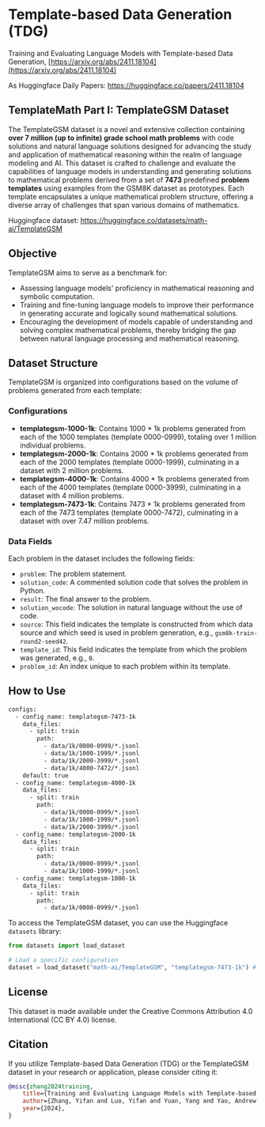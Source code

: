 # Template-based Data Generation (TDG)

Training and Evaluating Language Models with Template-based Data Generation, [https://arxiv.org/abs/2411.18104](https://arxiv.org/abs/2411.18104) 

As Huggingface Daily Papers: https://huggingface.co/papers/2411.18104 



## TemplateMath Part I: TemplateGSM Dataset

The TemplateGSM dataset is a novel and extensive collection containing **over 7 million (up to infinite) grade school math problems** with code solutions and natural language solutions designed for advancing the study and application of mathematical reasoning within the realm of language modeling and AI. This dataset is crafted to challenge and evaluate the capabilities of language models in understanding and generating solutions to mathematical problems derived from a set of **7473** predefined **problem templates** using examples from the GSM8K dataset as prototypes. Each template encapsulates a unique mathematical problem structure, offering a diverse array of challenges that span various domains of mathematics.

Huggingface dataset: https://huggingface.co/datasets/math-ai/TemplateGSM

## Objective

TemplateGSM aims to serve as a benchmark for:
- Assessing language models' proficiency in mathematical reasoning and symbolic computation.
- Training and fine-tuning language models to improve their performance in generating accurate and logically sound mathematical solutions.
- Encouraging the development of models capable of understanding and solving complex mathematical problems, thereby bridging the gap between natural language processing and mathematical reasoning.

## Dataset Structure

TemplateGSM is organized into configurations based on the volume of problems generated from each template:

### Configurations

- **templategsm-1000-1k**: Contains 1000 * 1k problems generated from each of the 1000 templates (template 0000-0999), totaling over 1 million individual problems.
- **templategsm-2000-1k**: Contains 2000 * 1k problems generated from each of the 2000 templates (template 0000-1999), culminating in a dataset with 2 million problems.
- **templategsm-4000-1k**: Contains 4000 * 1k problems generated from each of the 4000 templates (template 0000-3999), culminating in a dataset with 4 million problems.
- **templategsm-7473-1k**: Contains 7473 * 1k problems generated from each of the 7473 templates (template 0000-7472), culminating in a dataset with over 7.47 million problems.

### Data Fields

Each problem in the dataset includes the following fields:
- `problem`: The problem statement.
- `solution_code`: A commented solution code that solves the problem in Python.
- `result`: The final answer to the problem.
- `solution_wocode`: The solution in natural language without the use of code.
- `source`: This field indicates the template is constructed from which data source and which seed is used in problem generation, e.g., `gsm8k-train-round2-seed42`.
- `template_id`: This field indicates the template from which the problem was generated, e.g.,  `0`.
- `problem_id`: An index unique to each problem within its template.

## How to Use

```XML
configs:
  - config_name: templategsm-7473-1k
    data_files:
      - split: train
        path:
          - data/1k/0000-0999/*.jsonl
          - data/1k/1000-1999/*.jsonl
          - data/1k/2000-3999/*.jsonl
          - data/1k/4000-7472/*.jsonl
    default: true
  - config_name: templategsm-4000-1k
    data_files:
      - split: train
        path:
          - data/1k/0000-0999/*.jsonl
          - data/1k/1000-1999/*.jsonl
          - data/1k/2000-3999/*.jsonl
  - config_name: templategsm-2000-1k
    data_files:
      - split: train
        path:
          - data/1k/0000-0999/*.jsonl
          - data/1k/1000-1999/*.jsonl
  - config_name: templategsm-1000-1k
    data_files:
      - split: train
        path:
          - data/1k/0000-0999/*.jsonl
```

To access the TemplateGSM dataset, you can use the Huggingface `datasets` library:

```python
from datasets import load_dataset

# Load a specific configuration
dataset = load_dataset("math-ai/TemplateGSM", "templategsm-7473-1k") # or any valid config_name
```

## License

This dataset is made available under the Creative Commons Attribution 4.0 International (CC BY 4.0) license.

## Citation

If you utilize Template-based Data Generation (TDG) or the TemplateGSM dataset in your research or application, please consider citing it:

```bibtex
@misc{zhang2024training,
    title={Training and Evaluating Language Models with Template-based Data Generation},
    author={Zhang, Yifan and Luo, Yifan and Yuan, Yang and Yao, Andrew Chi-Chih},
    year={2024},
}
